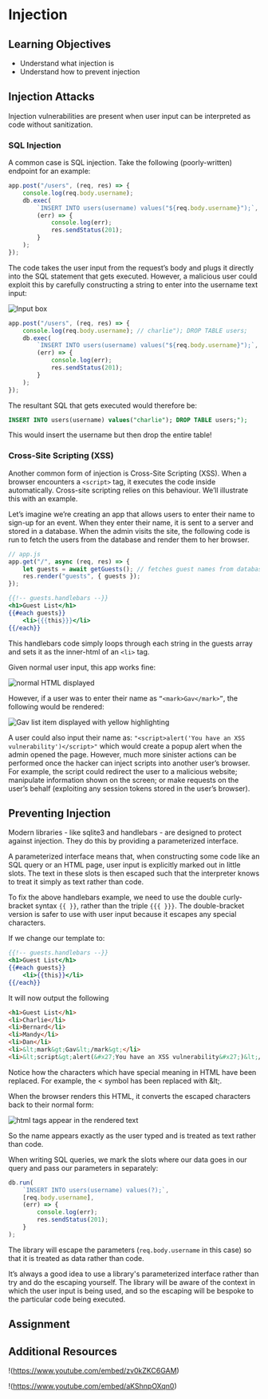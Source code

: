 # Injection

## Learning Objectives

* Understand what injection is
* Understand how to prevent injection

## Injection Attacks

Injection vulnerabilities are present when user input can be interpreted as code without sanitization. 

### SQL Injection

A common case is SQL injection. Take the following (poorly-written) endpoint for an example:

```javascript
app.post("/users", (req, res) => {
    console.log(req.body.username);
    db.exec(
        `INSERT INTO users(username) values("${req.body.username}");`,
        (err) => {
            console.log(err);
            res.sendStatus(201);
        }
    );
});
```

The code takes the user input from the request’s body and plugs it directly into the SQL statement that gets executed. However, a malicious user could exploit this by carefully constructing a string to enter into the username text input:

![Input box](https://user-images.githubusercontent.com/44523714/148061755-513a4d0a-0d37-4056-ad3d-d3c66b2c1daa.png)

```javascript
app.post("/users", (req, res) => {
    console.log(req.body.username); // charlie"); DROP TABLE users;
    db.exec(
        `INSERT INTO users(username) values("${req.body.username}");`,
        (err) => {
            console.log(err);
            res.sendStatus(201);
        }
    );
});
```

The resultant SQL that gets executed would therefore be:

```SQL
INSERT INTO users(username) values("charlie"); DROP TABLE users;");
```

This would insert the username but then drop the entire table!

### Cross-Site Scripting (XSS)

Another common form of injection is Cross-Site Scripting (XSS). When a browser encounters a `<script>` tag, it executes the code inside automatically. Cross-site scripting relies on this behaviour. We’ll illustrate this with an example.

Let’s imagine we’re creating an app that allows users to enter their name to sign-up for an event. When they enter their name, it is sent to a server and stored in a database. When the admin visits the site, the following code is run to fetch the users from the database and render them to her browser.

```javascript
// app.js
app.get("/", async (req, res) => {
    let guests = await getGuests(); // fetches guest names from database
    res.render("guests", { guests });
});
```

```handlebars
{{!-- guests.handlebars --}}
<h1>Guest List</h1>
{{#each guests}}
    <li>{{{this}}}</li>
{{/each}}
```

This handlebars code simply loops through each string in the guests array and sets it as the inner-html of an `<li>` tag.

Given normal user input, this app works fine:

![normal HTML displayed](https://user-images.githubusercontent.com/44523714/148062257-7876d895-24f3-4be0-8f61-2c429692b137.png)

However, if a user was to enter their name as `“<mark>Gav</mark>”`, the following would be rendered:

![Gav list item displayed with yellow highlighting](https://user-images.githubusercontent.com/44523714/148062419-41e6712f-476a-4b25-bb21-b97f3b6fda89.png)


A user could also input their name as: `"<script>alert('You have an XSS vulnerability')</script>"` which would create a popup alert when the admin opened the page. However, much more sinister actions can be performed once the hacker can inject scripts into another user’s browser. For example, the script could redirect the user to a malicious website; manipulate information shown on the screen; or make requests on the user’s behalf (exploiting any session tokens stored in the user’s browser).

## Preventing Injection

Modern libraries - like sqlite3 and handlebars - are designed to protect against injection. They do this by providing a parameterized interface.

A parameterized interface means that, when constructing some code like an SQL query or an HTML page, user input is explicitly marked out in little slots. The text in these slots is then escaped such that the interpreter knows to treat it simply as text rather than code.

To fix the above handlebars example, we need to use the double curly-bracket syntax `{{ }}`, rather than the triple `{{{ }}}`. The double-bracket version is safer to use with user input because it escapes any special characters.

If we change our template to:

```handlebars
{{!-- guests.handlebars --}}
<h1>Guest List</h1>
{{#each guests}}
    <li>{{this}}</li>
{{/each}}
```

It will now output the following

```html
<h1>Guest List</h1>
<li>Charlie</li>
<li>Bernard</li>
<li>Mandy</li>
<li>Dan</li>
<li>&lt;mark&gt;Gav&lt;/mark&gt;</li>
<li>&lt;script&gt;alert(&#x27;You have an XSS vulnerability&#x27;)&lt;/script&gt;</li>
```

Notice how the characters which have special meaning in HTML have been replaced. For example, the < symbol has been replaced with \&lt;.

When the browser renders this HTML, it converts the escaped characters back to their normal form:

![html tags appear in the rendered text](https://user-images.githubusercontent.com/44523714/148062525-894273dd-cc4e-47db-8aab-317def41f0ca.png)

So the name appears exactly as the user typed and is treated as text rather than code.

When writing SQL queries, we mark the slots where our data goes in our query and pass our parameters in separately:

```javascript
db.run(
    `INSERT INTO users(username) values(?);`,
    [req.body.username],
    (err) => {
        console.log(err);
        res.sendStatus(201);
    }
);
```

The library will escape the parameters (`req.body.username` in this case) so that it is treated as data rather than code.

It’s always a good idea to use a library's parameterized interface rather than try and do the escaping yourself. The library will be aware of the context in which the user input is being used, and so the escaping will be bespoke to the particular code being executed.

## Assignment

## Additional Resources

!(https://www.youtube.com/embed/zv0kZKC6GAM)

!(https://www.youtube.com/embed/aKShnpOXqn0)